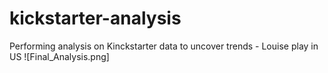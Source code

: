 # kickstarter-analysis
Performing analysis on Kinckstarter data to uncover trends - Louise play in US
![Final_Analysis.png]
